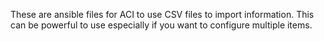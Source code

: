 These are ansible files for ACI to use CSV files to import information. This can be powerful to use especially if you want to configure multiple items.
